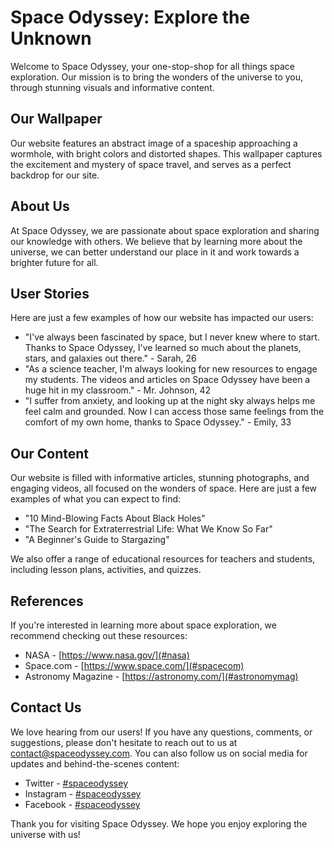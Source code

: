 <!--
Write me content for website with wallpaper which alt text is:

"An abstract image of a spaceship approaching a wormhole, with bright colors and distorted shapes."

The name/title of the page should not be 1:1 copy of the alt text but rather a real content of the website which is using this wallpaper.

- Use markdown format 
- Start with the heading
- The content should look like a real website 
- Include real sections like references, contact, user stories, etc. use things relevant to the page purpose.
- Feel free to use structure like headings, bullets, numbering, blockquotes, paragraphs, horizontal lines, etc.
- You can use formatting like bold or _italic_
- You can include UTF-8 emojis
- Links should be only #hash anchors (and you can refer to the document itself)
- Do not include images
-->

<!--font:Montserrat.-->

# Space Odyssey: Explore the Unknown

Welcome to Space Odyssey, your one-stop-shop for all things space exploration. Our mission is to bring the wonders of the universe to you, through stunning visuals and informative content.

## Our Wallpaper

Our website features an abstract image of a spaceship approaching a wormhole, with bright colors and distorted shapes. This wallpaper captures the excitement and mystery of space travel, and serves as a perfect backdrop for our site.

## About Us

At Space Odyssey, we are passionate about space exploration and sharing our knowledge with others. We believe that by learning more about the universe, we can better understand our place in it and work towards a brighter future for all.

## User Stories

Here are just a few examples of how our website has impacted our users:

- "I've always been fascinated by space, but I never knew where to start. Thanks to Space Odyssey, I've learned so much about the planets, stars, and galaxies out there." - Sarah, 26
- "As a science teacher, I'm always looking for new resources to engage my students. The videos and articles on Space Odyssey have been a huge hit in my classroom." - Mr. Johnson, 42
- "I suffer from anxiety, and looking up at the night sky always helps me feel calm and grounded. Now I can access those same feelings from the comfort of my own home, thanks to Space Odyssey." - Emily, 33

## Our Content

Our website is filled with informative articles, stunning photographs, and engaging videos, all focused on the wonders of space. Here are just a few examples of what you can expect to find:

- "10 Mind-Blowing Facts About Black Holes"
- "The Search for Extraterrestrial Life: What We Know So Far"
- "A Beginner's Guide to Stargazing"

We also offer a range of educational resources for teachers and students, including lesson plans, activities, and quizzes.

## References

If you're interested in learning more about space exploration, we recommend checking out these resources:

- NASA - [https://www.nasa.gov/](#nasa)
- Space.com - [https://www.space.com/](#spacecom)
- Astronomy Magazine - [https://astronomy.com/](#astronomymag)

## Contact Us

We love hearing from our users! If you have any questions, comments, or suggestions, please don't hesitate to reach out to us at [contact@spaceodyssey.com](mailto:contact@spaceodyssey.com). You can also follow us on social media for updates and behind-the-scenes content:

- Twitter - [#spaceodyssey](#twitter)
- Instagram - [#spaceodyssey](#instagram)
- Facebook - [#spaceodyssey](#facebook)

Thank you for visiting Space Odyssey. We hope you enjoy exploring the universe with us!
